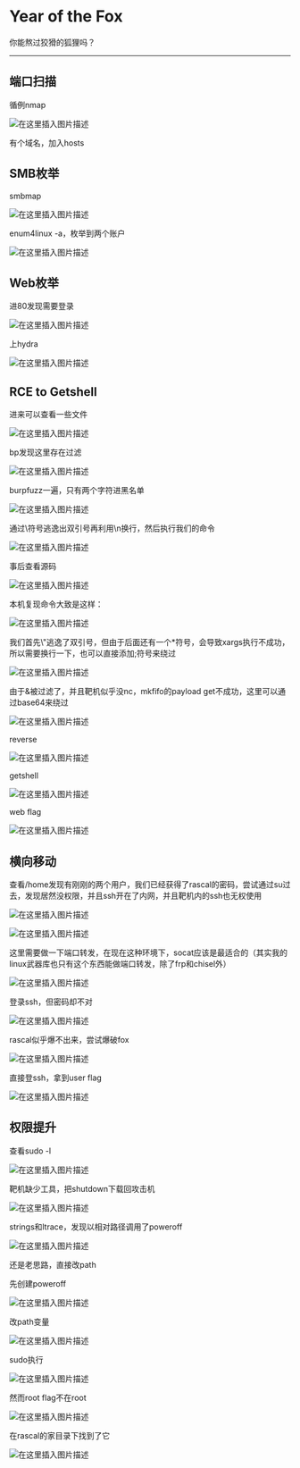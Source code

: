 # Year of the Fox

你能熬过狡猾的狐狸吗？

---

## 端口扫描

循例nmap

![在这里插入图片描述](https://img-blog.csdnimg.cn/8ede88899ea84e00aa01e22bfad68578.png)

有个域名，加入hosts

## SMB枚举

smbmap

![在这里插入图片描述](https://img-blog.csdnimg.cn/a3be80d68774494fbdf0ffce41595bd7.png)

enum4linux -a，枚举到两个账户

![在这里插入图片描述](https://img-blog.csdnimg.cn/14c0daedaca24dedb1368c0231495099.png)

## Web枚举

进80发现需要登录

![在这里插入图片描述](https://img-blog.csdnimg.cn/c0c902fa2f9844d6b185880ad85a7c57.png)

上hydra

![在这里插入图片描述](https://img-blog.csdnimg.cn/6169171581bc45ad9f4b06f9f2015814.png)

## RCE to Getshell

进来可以查看一些文件

![在这里插入图片描述](https://img-blog.csdnimg.cn/5e99c9e019a24624ae9da46a07d29feb.png)

bp发现这里存在过滤

![在这里插入图片描述](https://img-blog.csdnimg.cn/0b50e5344d9b441cacd44f4f355c7d57.png)

burpfuzz一遍，只有两个字符进黑名单

![在这里插入图片描述](https://img-blog.csdnimg.cn/ed478639774d40079af82d658a98f106.png)

通过\\符号逃逸出双引号再利用\\n换行，然后执行我们的命令

![在这里插入图片描述](https://img-blog.csdnimg.cn/51f7175a29724931acae5d2bc218c96e.png)

事后查看源码

![在这里插入图片描述](https://img-blog.csdnimg.cn/82c95c7ed1e148d2829947a556b51b40.png)

本机复现命令大致是这样：

![在这里插入图片描述](https://img-blog.csdnimg.cn/7e9b6b19938c4aaa94ea4f3dc2a21dd5.png)

我们首先\\"逃逸了双引号，但由于后面还有一个*符号，会导致xargs执行不成功，所以需要换行一下，也可以直接添加;符号来绕过

![在这里插入图片描述](https://img-blog.csdnimg.cn/0251c627f9d54356b8f65c3b7552ec63.png)

由于&被过滤了，并且靶机似乎没nc，mkfifo的payload get不成功，这里可以通过base64来绕过

![在这里插入图片描述](https://img-blog.csdnimg.cn/c018036fa72b40158ddfc2bcd16c803a.png)

reverse

![在这里插入图片描述](https://img-blog.csdnimg.cn/fc72b86165f745a6b134c5da3ebdc158.png)

getshell

![在这里插入图片描述](https://img-blog.csdnimg.cn/1e5c2b4fdd974af1a9b55fcec3bcac84.png)

web flag

![在这里插入图片描述](https://img-blog.csdnimg.cn/1f255124caba46f69c8da426911bacbb.png)

## 横向移动

查看/home发现有刚刚的两个用户，我们已经获得了rascal的密码，尝试通过su过去，发现居然没权限，并且ssh开在了内网，并且靶机内的ssh也无权使用

![在这里插入图片描述](https://img-blog.csdnimg.cn/7f7883011bb2442fac703c9493162321.png)

![在这里插入图片描述](https://img-blog.csdnimg.cn/8eecacfa7b6046698bcab3599fd0a5ed.png)

这里需要做一下端口转发，在现在这种环境下，socat应该是最适合的（其实我的linux武器库也只有这个东西能做端口转发，除了frp和chisel外）

![在这里插入图片描述](https://img-blog.csdnimg.cn/64966ff906ca40bab2fa195fd68fbcc4.png)

登录ssh，但密码却不对

![在这里插入图片描述](https://img-blog.csdnimg.cn/bf01c977e74e48dab8bd528a51d6046f.png)

rascal似乎爆不出来，尝试爆破fox

![在这里插入图片描述](https://img-blog.csdnimg.cn/5e7f84a9158c41ac8dec4c4df3b9d72c.png)

直接登ssh，拿到user flag

![在这里插入图片描述](https://img-blog.csdnimg.cn/2d5afdf02dff4639b097033e14b5c17e.png)

## 权限提升

查看sudo -l

![在这里插入图片描述](https://img-blog.csdnimg.cn/854139def6ed4b5eb3ec51d8f631d875.png)

靶机缺少工具，把shutdown下载回攻击机

![在这里插入图片描述](https://img-blog.csdnimg.cn/fcea2500e809463fb38be8dad0555266.png)

strings和ltrace，发现以相对路径调用了poweroff

![在这里插入图片描述](https://img-blog.csdnimg.cn/7e7d55312827464f8b94a41f71ac61a1.png)

还是老思路，直接改path

先创建poweroff

![在这里插入图片描述](https://img-blog.csdnimg.cn/595f60f3b5444ef2b9f0fcc446531b3b.png)

改path变量

![在这里插入图片描述](https://img-blog.csdnimg.cn/53a4ed52b9ee431eac0c93bbca348379.png)

sudo执行

![在这里插入图片描述](https://img-blog.csdnimg.cn/fcad25ff9ee54372811a255edfa86ebc.png)

然而root flag不在root

![在这里插入图片描述](https://img-blog.csdnimg.cn/637286f0fc3940619f4e2644a11d87c0.png)

在rascal的家目录下找到了它

![在这里插入图片描述](https://img-blog.csdnimg.cn/eda50f7f63a647a78294ea1debdc45d0.png)
